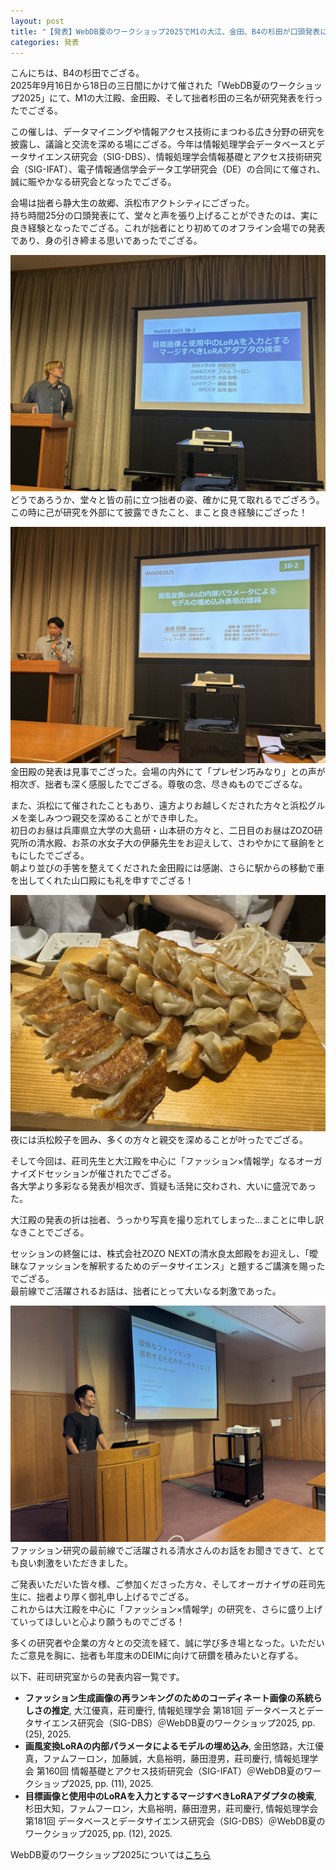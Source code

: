 ```yaml
---
layout: post
title: "【発表】WebDB夏のワークショップ2025でM1の大江、金田、B4の杉田が口頭発表にて発表しました"
categories: 発表
---
```

こんにちは、B4の杉田でござる。  
2025年9月16日から18日の三日間にかけて催された「WebDB夏のワークショップ2025」にて、M1の大江殿、金田殿、そして拙者杉田の三名が研究発表を行ったでござる。

この催しは、データマイニングや情報アクセス技術にまつわる広き分野の研究を披露し、議論と交流を深める場にござる。今年は情報処理学会データベースとデータサイエンス研究会（SIG-DBS）、情報処理学会情報基礎とアクセス技術研究会（SIG-IFAT）、電子情報通信学会データ工学研究会（DE）の合同にて催され、誠に賑やかなる研究会となったでござる。

会場は拙者ら静大生の故郷、浜松市アクトシティにござった。  
持ち時間25分の口頭発表にて、堂々と声を張り上げることができたのは、実に良き経験となったでござる。これが拙者にとり初めてのオフライン会場での発表であり、身の引き締まる思いであったでござる。

![写真](/assets/img/posts/20250918/present_sugita.jpg "杉田発表")
どうであろうか、堂々と皆の前に立つ拙者の姿、確かに見て取れるでござろう。この時に己が研究を外部にて披露できたこと、まこと良き経験にござった！

![写真](/assets/img/posts/20250918/present_kanada.jpg "金田発表")
金田殿の発表は見事でござった。会場の内外にて「プレゼン巧みなり」との声が相次ぎ、拙者も深く感服したでござる。尊敬の念、尽きぬものでござるな。

また、浜松にて催されたこともあり、遠方よりお越しくだされた方々と浜松グルメを楽しみつつ親交を深めることができ申した。  
初日のお昼は兵庫県立大学の大島研・山本研の方々と、二日目のお昼はZOZO研究所の清水殿、お茶の水女子大の伊藤先生をお迎えして、さわやかにて昼餉をともにしたでござる。  
朝より並びの手筈を整えてくだされた金田殿には感謝、さらに駅からの移動で車を出してくれた山口殿にも礼を申すでござる！

![写真](/assets/img/posts/20250918/gyoza.jpg "餃子")
夜には浜松餃子を囲み、多くの方々と親交を深めることが叶ったでござる。

そして今回は、莊司先生と大江殿を中心に「ファッション×情報学」なるオーガナイズドセッションが催されたでござる。  
各大学より多彩なる発表が相次ぎ、質疑も活発に交わされ、大いに盛況であった。

大江殿の発表の折は拙者、うっかり写真を撮り忘れてしまった…まことに申し訳なきことでござる。

セッションの終盤には、株式会社ZOZO NEXTの清水良太郎殿をお迎えし、「曖昧なファッションを解釈するためのデータサイエンス」と題するご講演を賜ったでござる。  
最前線でご活躍されるお話は、拙者にとって大いなる刺激であった。

![写真](/assets/img/posts/20250918/present_simizu.jpg "清水さん発表")
ファッション研究の最前線でご活躍される清水さんのお話をお聞きできて、とても良い刺激をいただきました。

ご発表いただいた皆々様、ご参加くださった方々、そしてオーガナイザの莊司先生に、拙者より厚く御礼申し上げるでござる。  
これからは大江殿を中心に「ファッション×情報学」の研究を、さらに盛り上げていってほしいと心より願うものでござる！

多くの研究者や企業の方々との交流を経て、誠に学び多き場となった。いただいたご意見を胸に、拙者も年度末のDEIMに向けて研鑽を積みたいと存ずる。

以下、莊司研究室からの発表内容一覧です。

- **ファッション生成画像の再ランキングのためのコーディネート画像の系統らしさの推定**, 大江優真，莊司慶行, 情報処理学会 第181回 データベースとデータサイエンス研究会（SIG-DBS）＠WebDB夏のワークショップ2025, pp. (25), 2025.
- **画風変換LoRAの内部パラメータによるモデルの埋め込み**, 金田悠路，大江優真，ファムフーロン，加藤誠，大島裕明，藤田澄男，莊司慶行, 情報処理学会 第160回 情報基礎とアクセス技術研究会（SIG-IFAT）＠WebDB夏のワークショップ2025, pp. (11), 2025.
- **目標画像と使用中のLoRAを入力とするマージすべきLoRAアダプタの検索**, 杉田大知，ファムフーロン，大島裕明，藤田澄男，莊司慶行, 情報処理学会 第181回 データベースとデータサイエンス研究会（SIG-DBS）＠WebDB夏のワークショップ2025, pp. (12), 2025.

WebDB夏のワークショップ2025については[こちら](https://db-event.jpn.org/webdbw2025/)